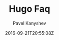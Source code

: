 ---
title: "Hugo Faq"
github: https://github.com/aerohub/hugo-faq-theme
demo: https://themes.gohugo.io/theme/hugo-faq-theme/
author: Pavel Kanyshev
ssg:
  - Hugo
cms:
  - No Cms
date: 2016-09-21T20:55:08Z
github_branch: master
stale: true
---